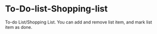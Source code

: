 # To-Do-list-Shopping-list
To-do List/Shopping List. You can add and remove list item, and mark list item as done.
